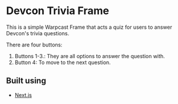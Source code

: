 # Devcon Trivia Frame

This is a simple Warpcast Frame that acts a quiz for users to answer Devcon's trivia questions.

There are four buttons:

1. Buttons 1-3.: They are all options to answer the question with.
2. Button 4: To move to the next question.

## Built using

- [Next.js](https://nextjs.org/)
